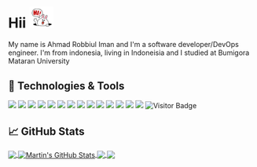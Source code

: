<!--
**shimozuki/shimozuki** is a ✨ _special_ ✨ repository because its `README.md` (this file) appears on your GitHub profile.

<!-- More info, tips and tricks for making GitHub Profile README can be found in my article at https://towardsdatascience.com/build-a-stunning-readme-for-your-github-profile-9b80434fe5d7 -->



# Hii  <img src="202af01200210c11a68ca2da7ef03321.gif" width="50px">

My name is Ahmad Robbiul Iman and I'm a software developer/DevOps engineer. I'm from indonesia, living in Indoneisia and I studied at Bumigora Mataran University


## 🔧 Technologies & Tools
![](https://img.shields.io/badge/OS-Linux-informational?style=flat&logo=linux&logoColor=white&color=833ab4)
![](https://img.shields.io/badge/Code-php-v?style=flat&logo=php&logoColor=white&color=833ab4)
![](https://img.shields.io/badge/Code-Python-informational?style=flat&logo=python&logoColor=white&color=833ab4)
![](https://img.shields.io/badge/Code-JavaScript-informational?style=flat&logo=javascript&logoColor=white&color=833ab4)
![](https://img.shields.io/badge/Code-CSS-informational?style=flat&logo=CSS3&logoColor=white&color=833ab4)
![](https://img.shields.io/badge/Tools-bootstrap-informational?style=flat&logo=bootstrap&logoColor=white&color=833ab4)
![](https://img.shields.io/badge/Code-Vue-informational?style=flat&logo=vue.js&logoColor=white&color=833ab4)
![](https://img.shields.io/badge/Code-HTML5-informational?style=flat&logo=HTML5&logoColor=white&color=833ab4)
![](https://img.shields.io/badge/Tools-MySQL-informational?style=flat&logo=MySQL&logoColor=white&color=833ab4)
![](https://img.shields.io/badge/Code-LARAVEL-informational?style=flat&logo=Laravel&logoColor=white&color=833ab4)
![](https://img.shields.io/badge/Code-Codeigniter-informational?style=flat&logo=Codeigniter&logoColor=white&color=833ab4)
![](https://img.shields.io/badge/Code-Java-informational?style=flat&logo=java&logoColor=white&color=833ab4)
![](https://img.shields.io/badge/Tools-Android_studio-informational?style=flat&logo=Android&logoColor=white&color=833ab4)
![](https://img.shields.io/badge/Tools-Visual_studio_Code-informational?style=flat&logo=Visual-studio-code&logoColor=white&color=833ab4)
![Visitor Badge](https://visitor-badge.laobi.icu/badge?page_id=shimozuki.shimozuk&logoColor=white&color=833ab4)

## &#x1f4c8; GitHub Stats

<a href="https://github.com/MartinHeinz/MartinHeinz">
  <img align="center" src="https://github-readme-stats.vercel.app/api/top-langs/?username=MartinHeinz&hide=java,html&title_color=ffffff&text_color=c9cacc&icon_color=2bbc8a&bg_color=1d1f21" />
</a>
<a href="https://github.com/MartinHeinz/MartinHeinz">
  <img align="center" src="https://github-readme-stats.vercel.app/api?username=MartinHeinz&show_icons=true&line_height=27&count_private=true&title_color=ffffff&text_color=c9cacc&icon_color=2bbc8a&bg_color=1d1f21" alt="Martin's GitHub Stats" />
</a>

<a href="https://github.com/MartinHeinz/python-project-blueprint">
  <img align="center" src="https://github-readme-stats.vercel.app/api/pin/?username=MartinHeinz&repo=python-project-blueprint&title_color=ffffff&text_color=c9cacc&icon_color=2bbc8a&bg_color=1d1f21" />
</a>


<a href="https://github.com/MartinHeinz/go-project-blueprint">
  <img align="center" src="https://github-readme-stats.vercel.app/api/pin/?username=MartinHeinz&repo=go-project-blueprint&title_color=ffffff&text_color=c9cacc&icon_color=2bbc8a&bg_color=1d1f21" />
</a>    

<!-- links to social media icons -->

<!-- icons with padding -->

[1.1]: http://i.imgur.com/tXSoThF.png (twitter icon with padding)
[2.1]: http://i.imgur.com/0o48UoR.png (github icon with padding)

<!-- icons without padding -->

[1.2]: http://i.imgur.com/wWzX9uB.png (twitter icon without padding)
[2.2]: http://i.imgur.com/9I6NRUm.png (github icon without padding)
[3.2]: https://raw.githubusercontent.com/MartinHeinz/MartinHeinz/master/linkedin-3-16.png (LinkedIn icon without padding)


<!-- links to your social media accounts -->

[1]: https://twitter.com/Martin_Heinz_
[2]: https://github.com/MartinHeinz
[3]: https://www.linkedin.com/in/heinz-martin/


<!-- Resources -->
<!-- Icons: https://simpleicons.org/ -->
<!-- GitHub Stats: https://github.com/anuraghazra/github-readme-stats -->
<!-- Emojis: https://emojipedia.org/emoji/ -->
<!-- HTML Emojis: https://www.fileformat.info/index.htm -->
<!-- Shields: https://shields.io/ -->
<!-- Awesome GitHub Profile README: https://github.com/abhisheknaiidu/awesome-github-profile-readme -->
